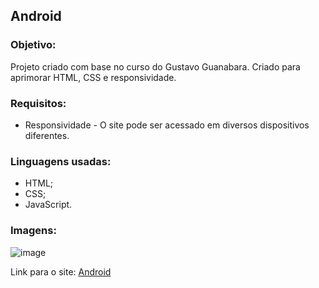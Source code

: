 ## Android
### Objetivo:
<p>Projeto criado com base no curso do Gustavo Guanabara. Criado para aprimorar HTML, CSS e responsividade.</p>

### Requisitos:
<ul>
  <li>Responsividade - O site pode ser acessado em diversos dispositivos diferentes.</li>
</ul>

### Linguagens usadas:
<ul>
  <li>HTML;</li>
  <li>CSS;</li>
  <li>JavaScript.</li>
</ul>

### Imagens:
![image](https://github.com/bruno08nunes/android/assets/139359503/41b3ed3f-5921-44dd-8ccc-542eebd3fdd6)

Link para o site: <a href="https://bruno08nunes.github.io/android/">Android</a>
